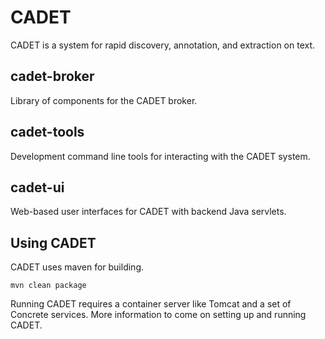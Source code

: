 CADET
============================
CADET is a system for rapid discovery, annotation, and extraction on text.

cadet-broker
---------------
Library of components for the CADET broker.

cadet-tools
---------------
Development command line tools for interacting with the CADET system.

cadet-ui
---------------
Web-based user interfaces for CADET with backend Java servlets.

Using CADET
--------------
CADET uses maven for building.
```
mvn clean package
```

Running CADET requires a container server like Tomcat and a set of Concrete services.
More information to come on setting up and running CADET.
